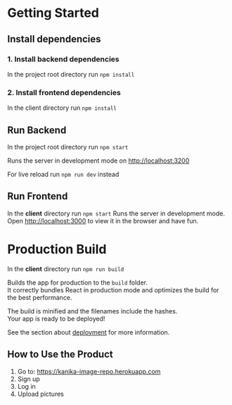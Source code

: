 # Getting Started

## Install dependencies

### 1. Install backend dependencies

In the project root directory run `npm install`

### 2. Install frontend dependencies

In the client directory run `npm install`

## Run Backend

In the project root directory run `npm start`

Runs the server in development mode on [http://localhost:3200](http://localhost:3200)

For live reload run `npm run dev` instead

## Run Frontend

In the **client** directory run `npm start`
Runs the server in development mode.
Open [http://localhost:3000](http://localhost:3000) to view it in the browser and have fun.

# Production Build

In the **client** directory run `npm run build`

Builds the app for production to the `build` folder.\
It correctly bundles React in production mode and optimizes the build for the best performance.

The build is minified and the filenames include the hashes.\
Your app is ready to be deployed!

See the section about [deployment](https://facebook.github.io/create-react-app/docs/deployment) for more information.

## How to Use the Product
1. Go to: https://kanika-image-repo.herokuapp.com
2. Sign up
3. Log in 
4. Upload pictures
